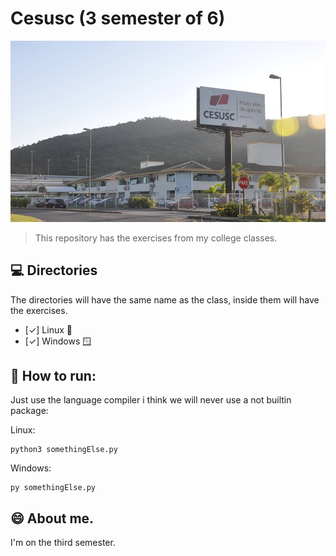 # Cesusc (3 semester of 6)

<img src="assets/fachada.jpg" alt="University">

> This repository has the exercises from my college classes.

## 💻 Directories

The directories will have the same name as the class, inside them will have the exercises.

- [✓] Linux 🐧
- [✓] Windows 🪟

## 🚀 How to run:

Just use the language compiler i think we will never use a not builtin package:

Linux:

```
python3 somethingElse.py
```

Windows:

```
py somethingElse.py
```

## 😄 About me.

I'm on the third semester.
